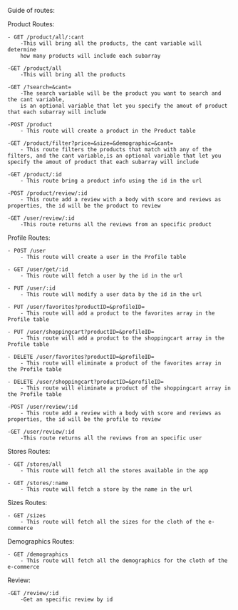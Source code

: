 Guide of routes:

Product Routes:

    - GET /product/all/:cant
        -This will bring all the products, the cant variable will determine
        how many products will include each subarray

    -GET /product/all
        -This will bring all the products

    -GET /?search=&cant=
        -The search variable will be the product you want to search and the cant variable,
        is an optional variable that let you specify the amout of product that each subarray will include

    -POST /product
        - This route will create a product in the Product table

    -GET /product/filter?price=&size=&demographic=&cant=
        - This route filters the products that match with any of the filters, and the cant variable,is an optional variable that let you specify the amout of product that each subarray will include

    -GET /product/:id
        - This route bring a product info using the id in the url
    
    -POST /product/review/:id
        - This route add a review with a body with score and reviews as properties, the id will be the product to review

    -GET /user/review/:id
        -This route returns all the reviews from an specific product
        
Profile Routes:

    - POST /user
        - This route will create a user in the Profile table

    - GET /user/get/:id
        - This route will fetch a user by the id in the url

    - PUT /user/:id
        - This route will modify a user data by the id in the url

    - PUT /user/favorites?productID=&profileID=
        - This route will add a product to the favorites array in the Profile table

    - PUT /user/shoppingcart?productID=&profileID=
        - This route will add a product to the shoppingcart array in the Profile table

    - DELETE /user/favorites?productID=&profileID=
        - This route will eliminate a product of the favorites array in the Profile table

    - DELETE /user/shoppingcart?productID=&profileID=
        - This route will eliminate a product of the shoppingcart array in the Profile table

    -POST /user/review/:id
        - This route add a review with a body with score and reviews as properties, the id will be the profile to review

    -GET /user/review/:id
        -This route returns all the reviews from an specific user

Stores Routes:

    - GET /stores/all
        - This route will fetch all the stores available in the app

    - GET /stores/:name
        - This route will fetch a store by the name in the url

Sizes Routes:

    - GET /sizes
        - This route will fetch all the sizes for the cloth of the e-commerce

Demographics Routes:

    - GET /demographics
        - This route will fetch all the demographics for the cloth of the e-commerce

Review:
    
    -GET /review/:id
        -Get an specific review by id